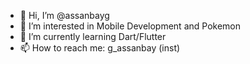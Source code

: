 - 👋 Hi, I’m @assanbayg
- 👀 I’m interested in Mobile Development and Pokemon
- 🌱 I’m currently learning Dart/Flutter
- 📫 How to reach me: g_assanbay (inst)

<!---
assanbayg/assanbayg is a ✨ special ✨ repository because its `README.md` (this file) appears on your GitHub profile.
You can click the Preview link to take a look at your changes.
--->
